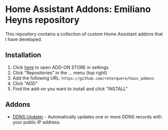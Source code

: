 # Home Assistant Addons: Emiliano Heyns repository

This repository contains a collection of custom Home Assistant addons that I have developed.

## Installation

1. Click [here](https://my.home-assistant.io/redirect/supervisor_store/) to open ADD-ON STORE in settings
3. Click "Repositories" in the ... menu (top right)
4. Add the following URL: `https://github.com/retorquere/hass_addons`
5. Click "ADD"
6. Find the add-on you want to install and click "INSTALL"

## Addons

* [DDNS Updater](ddns_updater/DOCS.md) - Automatically updates one or more DDNS records with your public IP address.
